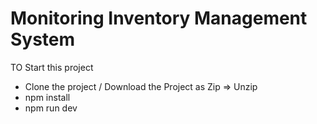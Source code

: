 # Monitoring Inventory Management System

TO Start this project

- Clone the project / Download the Project as Zip => Unzip
- npm install
- npm run dev